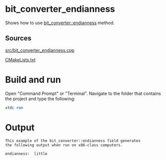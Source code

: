 # bit_converter_endianness

Shows how to use [bit_converter::endianness](https://gammasoft71.github.io/xtd/reference_guides/latest/classxtd_1_1bit__converter.html#a74775c90de1b900dda7995b804274b1b) method.

## Sources

[src/bit_converter_endianness.cpp](src/bit_converter_endianness.cpp)

[CMakeLists.txt](CMakeLists.txt)

# Build and run

Open "Command Prompt" or "Terminal". Navigate to the folder that contains the project and type the following:

```cmake
xtdc run
```

# Output

```
This example of the bit_converter::endianness field generates
the following output when run on x86-class computers.
 
endianness:  little
```
